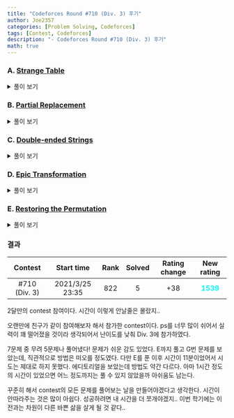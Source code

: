 ```yaml
---
title: "Codeforces Round #710 (Div. 3) 후기"
author: Joe2357
categories: [Problem Solving, Codeforces]
tags: [Contest, Codeforces]
description: "- Codeforces Round #710 (Div. 3) 후기"
math: true
---
```






### A. [Strange Table](https://codeforces.com/contest/1506/problem/A)

<details markdown="1"><summary>풀이 보기</summary>
#### 풀이

직관적이고 쉬운 문제이다.

우선 예시로 각 지점의 좌표는 (n, m)으로 나타낼 수 있다.

|      |      |      |      |      |
| :--: | :--: | :--: | :--: | :--: |
| 0, 0 | 0, 1 | 0, 2 | 0, 3 | 0, 4 |
| 1, 0 | 1, 1 | 1, 2 | 1, 3 | 1, 4 |
| 2, 0 | 2, 1 | 2, 2 | 2, 3 | 2, 4 |

이 때 구하는 $x$의 값은 $m\times{column}+n$으로 나타낼 수 있다.

마찬가지로, 문제에서 구하려는 **"by rows"**에서는 $x$의 값을 $n\times{row}+m$으로 나타낼 수 있다.

따라서 n과 m만 구하면 원하는 정답을 찾아낼 수 있다.

#### 코드

```c
#include <stdio.h>

int main() {
    int t;
    scanf("%d", &t);
    while (t--) {
        long long n, m, x;
        scanf("%lld %lld %lld", &n, &m, &x);
        --x;
        long long a = x / n, b = x % n;
        printf("%lld\n", b * m + a + 1);
    }
    return 0;
}
```

</details>

### B. [Partial Replacement](https://codeforces.com/contest/1506/problem/B)

<details markdown="1"><summary>풀이 보기</summary>
#### 풀이

문제에서 주어진 조건 중 가장 유심히 봐야 할 줄이 있다.

"It is guaranteed that the distance between any two neighboring '\*' characters does not exceed $k$."

이 문장의 의미를 해석하면, 어떻게든 뛰더라도 길이 끊기지 않고 도달할 방법이 있다는 것이다.

그렇다면 뛰어야 할 상황에서 가능한 선택지가 여러개 있다면 <u>가장 멀리 뛰는 것</u>이 뛰는 횟수를 줄일 수 있는 방법일 것이다.

그렇다. 이 문제는 최대한 멀리 뛰는 것을 반복하여 그리디 알고리즘을 사용한다.

#### 코드

```c
#include <stdio.h>

#define MAX_LEN 50

int main() {
    int t;
    scanf("%d", &t);
    while (t--) {
        int n, k;
        scanf("%d %d", &n, &k);
        char str[MAX_LEN + 1];
        scanf("%s", str);

        // find first *
        int start = 0, end = n - 1;
        for (; start < n && str[start] == '.'; ++start);
        for (; end >= start && str[end] == '.'; --end);

        if (start == end) {
            printf("1\n");
        }
        else {
            int a = 1;
            while (start < end) {
                int i;
                for (i = start + k; start < i && str[i] == '.'; --i);
                start = i;
                ++a;
            }
            printf("%d\n", a);
        }
    }
    return 0;
}
```

</details>

### C. [Double-ended Strings](https://codeforces.com/contest/1506/problem/C)

<details markdown="1"><summary>풀이 보기</summary>
#### 풀이

이 문제의 총평은 한줄로 요약할 수 있을 것 같다. **"개같은 C"**..

우선 주어진 문장은 앞뒤에서만 지워나갈 수 있기 때문에, 문장이 끊어졌다가 이어지는 경우는 없다. 결국 search에 사용할 문장들은 모두 original의 substring들이다.

가장 긴 substring부터 하나하나 순차적으로 찾는 방법을 사용했다. python이나 java 썼으면 substring[a:b]랑 search 등으로 시간을 많이 줄일 수 있었을 것 같다..

#### 코드

```c
#include <stdio.h>

#define MAX_LEN 20
#define True 1
#define False 0
typedef char boolean;

char str[2][MAX_LEN + 1];

int strlen(char* st) {
    int i;
    for (i = 0; st[i]; ++i);
    return i;
}

#define min(a, b) (((a) > (b)) ? (b) : (a))

int main() {
    int t;
    scanf("%d", &t);
    while (t--) {
        scanf("%s %s", str[0], str[1]);

        int len[2] = { strlen(str[0]), strlen(str[1]) };
        int k = len[0] + len[1];

        int l;
        for (int i = len[1]; i > 0; --i) {
            for (int j = 0; j + i <= len[1]; ++j) {
                l = 0;
                while (l + i <= len[0]) {
                    if (str[0][l] == str[1][j]) {
                        boolean isSame = True;
                        for (int a = 0; a < i; ++a) {
                            isSame &= (str[0][l + a] == str[1][j + a]);
                        }
                        if (isSame) {
                            l = 9999;
                            k -= (i * 2);
                        }
                        else {
                            ++l;
                        }
                    }
                    else {
                        ++l;
                    }
                }
                if (l == 9999) {
                    break;
                }
            }
            if (l == 9999) {
                break;
            }
        }
        printf("%d\n", k);
    }
    return 0;
}
```

</details>

### D. [Epic Transformation](https://codeforces.com/contest/1506/problem/D)

<details markdown="1"><summary>풀이 보기</summary>
#### 풀이
똑같은 숫자는 지울 수 없고, 다른 숫자는 1:1로 서로 제거할 수 있다.
그래서, 우선 똑같은 숫자가 몇개씩 있는지 미리 계산해놓아야한다.

그리고 제거할 수 있는 숫자를 하나씩 제거해나가는 방법을 택했다. 가장 많이 있는 숫자 2개를 골라서 하나씩 제거하는 방법을 택했다. 가장 많이 존재하는 수를 빠르게 찾기 위해서 stl의 우선순위 큐를 사용했다.

확실하게 계산하기 위해서 1개씩 지우는 방법을 택했는데, 시간 안에 작동한다는 것이 조금 애매하다. 아마 Div.2에서는 tle가 날 것이다.

더 좋은 방법은 가장 많이 있는 숫자를 m이라고 정의하였다면, max(n % 2, 2 \* m - n)으로 계산할 수 있다는 것이다. 증명은 아직 하지 못했다..

#### 코드

```cpp
#include <stdio.h>
#include <vector>
#include <algorithm>
#include <queue>

using namespace std;
#define MAX_LEN 200000

struct cmp {
    bool operator()(int a, int b) {
        return a < b;
    }
};

int main() {
    int t;
    scanf("%d", &t);
    while (t--) {
        int n;
        scanf("%d", &n);
        int arr[MAX_LEN];
        for (int i = 0; i < n; ++i) {
            scanf("%d", arr + i);
        }

        priority_queue<int, vector<int>, cmp> pq;

        sort(arr, arr + n);
        int temp = 1;
        for (int i = 1; i < n; ++i) {
            if (arr[i] != arr[i - 1]) {
                pq.push(temp);
                temp = 1;
            }
            else {
                ++temp;
            }
        }
        pq.push(temp);

        int result = 0;
        while (!pq.empty()) {
            int a = pq.top();
            pq.pop();
            if (pq.empty()) {
                result = a;
                break;
            }
            else {
                int b = pq.top();
                pq.pop();
                if (a > 1) {
                    pq.push(a - 1);
                }
                if (b > 1) {
                    pq.push(b - 1);
                }
            }
        }
        printf("%d\n", result);
    }
    return 0;
}
```

</details>

### E. [Restoring the Permutation](https://codeforces.com/contest/1506/problem/E)

<details markdown="1"><summary>풀이 보기</summary>
#### 풀이
간단하다. 직관적인 문제이다.
배열의 값 $q_{i}$는 이전에 나온 수들 중에서 최댓값을 의미한다. 따라서 이 값이 바뀌는 지점은 그 값을 사용하여야한다는 의미이다. 예를 들어 $q_{i}$값이 3으로 바뀌는 순간이 있다면, 원래 배열에서도 그 위치의 값은 3이고, 이후에는 1과 2를 사용하여 자리를 채울 수 있다는 의미이다.

따라서 값이 바뀌는 지점에서의 배열값 $a_{i}$는 $q_{i}$를 사용하고, 변경되지 않는다면 사용 가능한 수들로 최대 / 최소의 순열을 만들어나가면 된다.

구현에는 우선순위 큐를 사용했다. 최소 힙과 최대 힙 2개를 사용하여 각 힙에 따라 최대 순열 / 최소 순열을 뽑아낼 수 있도록 하였다.

#### 코드

```cpp
#include <stdio.h>
#include <vector>
#include <algorithm>
#include <queue>

using namespace std;

struct gcmp {
    bool operator()(int a, int b) {
        return a < b;
    }
};
struct lcmp {
    bool operator()(int a, int b) {
        return a > b;
    }
};

int main() {
    int t;
    scanf("%d", &t);
    while (t--) {
        int n;
        scanf("%d", &n);

        int x = 0;
        int used = 1;
        vector<int> minV, maxV;
        priority_queue<int, vector<int>, gcmp> pq1;
        priority_queue<int, vector<int>, lcmp> pq2;

        for (int i = 0; i < n; ++i) {
            int a;
            scanf("%d", &a);
            if (x != a) {
                x = a;
                minV.push_back(x);
                maxV.push_back(x);
                for (; used < x; ++used) {
                    pq1.push(used);
                    pq2.push(used);
                }
                used = x + 1;
            }
            else {
                minV.push_back(pq2.top());
                maxV.push_back(pq1.top());
                pq1.pop();
                pq2.pop();
            }
        }

        for (int i : minV) {
            printf("%d ", i);
        }
        printf("\n");
        for (int i : maxV) {
            printf("%d ", i);
        }
        printf("\n");
    }
    return 0;
}
```

</details>

### 결과

|    Contest    |   Start time    | Rank | Solved | Rating change |                New rating                |
| :-----------: | :-------------: | :--: | :----: | :-----------: | :--------------------------------------: |
| #710 (Div. 3) | 2021/3/25 23:35 | 822  |   5    |      +38      | <strong style="color:cyan">1539</strong> |

2달만의 contest 참여이다. 시간이 이렇게 안날줄은 몰랐지..

오랜만에 친구가 같이 참여해보자 해서 참가한 contest이다. ps를 너무 많이 쉬어서 실력이 꽤 떨어졌을 것이라 생각되어서 난이도를 낮춰 Div. 3에 참가하였다.

7문제 중 무려 5문제나 풀어냈다! 문제가 쉬운 감도 있었다. E까지 풀고 G번 문제를 보았는데, 직관적으로 방법은 떠오를 정도였다. 다만 E를 푼 이후 시간이 11분이었어서 시도는 제대로 하지 못했다. 에디토리얼을 보았는데 방법도 약간 다르다. 아마 1시간 정도의 시간이 있었으면 어느 정도까지는 풀 수 있지 않았을까 아쉬움도 남는다.

꾸준히 해서 contest의 모든 문제를 풀어보는 날을 만들어야겠다고 생각한다. 시간이 안따라주는 것은 많이 아쉽다. 성공하려면 내 시간을 더 쪼개야겠지.. 이번 학기에는 이전과는 차원이 다른 바쁜 삶을 살게 될 것 같다..

